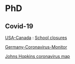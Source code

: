 # PhD

Covid-19
-
[USA-Canada](https://coronavirus.1point3acres.com/#stat) : [School closures](https://coronavirus.1point3acres.com/en/school)

[Germany-Coronavirus-Monitor](https://interaktiv.morgenpost.de/corona-virus-karte-infektionen-deutschland-weltweit/)

[Johns Hopkins coronavirus map](https://gisanddata.maps.arcgis.com/apps/opsdashboard/index.html#/bda7594740fd40299423467b48e9ecf6)

